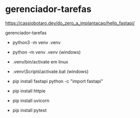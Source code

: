 # gerenciador-tarefas 

https://cassiobotaro.dev/do_zero_a_implantacao/hello_fastapi/

gerenciador-tarefas

- python3 -m venv .venv
- python -m venv .venv (windows)

- .venv/bin/activate em linux
- .venv\Scripts\activate.bat (windows)

- pip install fastapi 
  python -c "import fastapi"

- pip install httpie
- pip install uvicorn
- pip install pytest
